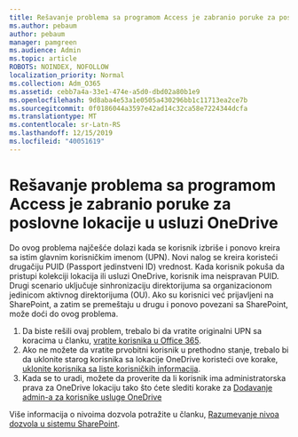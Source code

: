 ```yaml
---
title: Rešavanje problema sa programom Access je zabranio poruke za poslovne lokacije u usluzi OneDrive
ms.author: pebaum
author: pebaum
manager: pamgreen
ms.audience: Admin
ms.topic: article
ROBOTS: NOINDEX, NOFOLLOW
localization_priority: Normal
ms.collection: Adm_O365
ms.assetid: cebb7a4a-33e1-474e-a5d0-dbd02a80b1e9
ms.openlocfilehash: 9d8aba4e53a1e0505a430296bb1c11713ea2ce7b
ms.sourcegitcommit: 0f0186044a3597e42ad14c32ca58e7224344dcfa
ms.translationtype: MT
ms.contentlocale: sr-Latn-RS
ms.lasthandoff: 12/15/2019
ms.locfileid: "40051619"
---
```

# <a name="troubleshooting-access-denied-messages-to-onedrive-for-business-sites"></a>Rešavanje problema sa programom Access je zabranio poruke za poslovne lokacije u usluzi OneDrive

Do ovog problema najčešće dolazi kada se korisnik izbriše i ponovo kreira sa istim glavnim korisničkim imenom (UPN). Novi nalog se kreira koristeći drugačiju PUID (Passport jedinstveni ID) vrednost. Kada korisnik pokuša da pristupi kolekciji lokacija ili usluzi OneDrive, korisnik ima neispravan PUID. Drugi scenario uključuje sinhronizaciju direktorijuma sa organizacionom jedinicom aktivnog direktorijuma (OU). Ako su korisnici već prijavljeni na SharePoint, a zatim se premeštaju u drugu i ponovo povezani sa SharePoint, može doći do ovog problema.

1. Da biste rešili ovaj problem, trebalo bi da vratite originalni UPN sa koracima u članku, [vratite korisnika u Office 365](https://docs.microsoft.com/office365/admin/add-users/restore-user?view=o365-worldwide).
2. Ako ne možete da vratite prvobitni korisnik u prethodno stanje, trebalo bi da uklonite starog korisnika sa lokacije OneDrive koristeći ove korake, [uklonite korisnika sa liste korisničkih informacija](). 
3. Kada se to uradi, možete da proverite da li korisnik ima administratorska prava za OneDrive lokaciju tako što ćete slediti korake za [Dodavanje admin-a za korisnike usluge OneDrive](https://docs.microsoft.com/sharepoint/manage-user-profiles?redirectSourcePath=%252fen-us%252farticle%252fmanage-user-profiles-in-the-sharepoint-admin-center-494bec9c-6654-41f0-920f-f7f937ea9723#add-and-remove-admins-for-a-users-onedrive)

Više informacija o nivoima dozvola potražite u članku, [Razumevanje nivoa dozvola u sistemu SharePoint](https://docs.microsoft.com/sharepoint/understanding-permission-levels).
